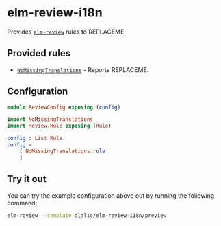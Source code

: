 # elm-review-i18n

Provides [`elm-review`](https://package.elm-lang.org/packages/jfmengels/elm-review/latest/) rules to REPLACEME.


## Provided rules

- [`NoMissingTranslations`](https://package.elm-lang.org/packages/dlalic/elm-review-i18n/1.0.0/NoMissingTranslations) - Reports REPLACEME.


## Configuration

```elm
module ReviewConfig exposing (config)

import NoMissingTranslations
import Review.Rule exposing (Rule)

config : List Rule
config =
    [ NoMissingTranslations.rule
    ]
```


## Try it out

You can try the example configuration above out by running the following command:

```bash
elm-review --template dlalic/elm-review-i18n/preview
```
